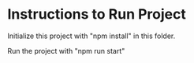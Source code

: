 # Instructions to Run Project

Initialize this project with "npm install" in this folder.

Run the project with "npm run start"
